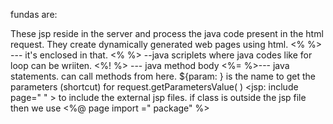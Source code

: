 fundas are:

These jsp reside in the server and process the java code present in the html request.
They create dynamically generated web pages using html.
<% %> --- it's enclosed in that.
<%  %> --java scriplets where java codes like for loop can be wriiten.
<%! %> --- java method body 
<%= %>--- java statements. can call methods from here.
${param: } is the name to get the parameters (shortcut) for request.getParametersValue( )
<jsp: include page=" " > to include the external jsp files.
if class is outside the jsp file then we use <%@ page import =" package" %>

